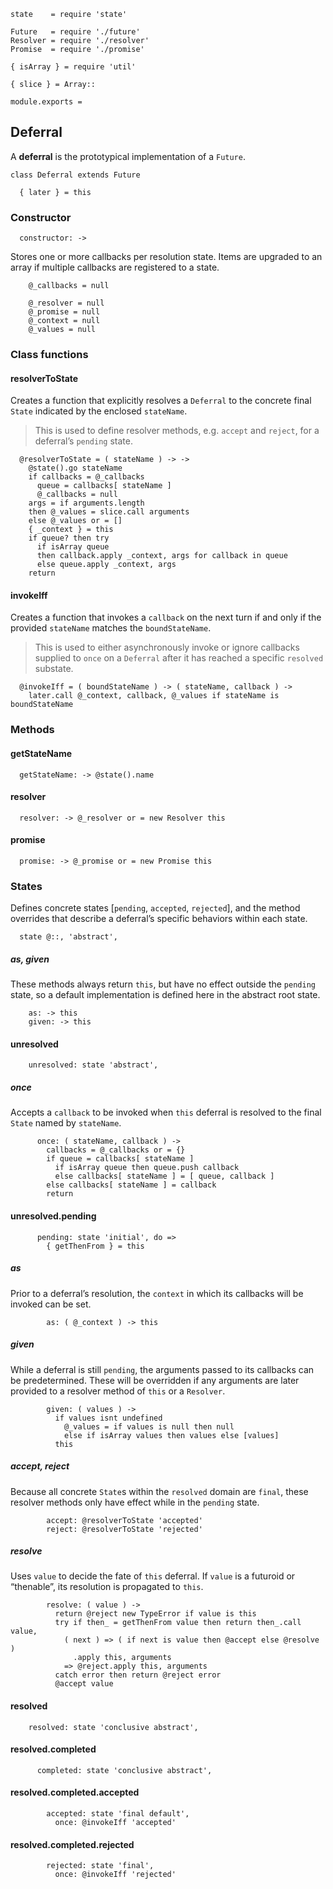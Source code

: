     state    = require 'state'

    Future   = require './future'
    Resolver = require './resolver'
    Promise  = require './promise'

    { isArray } = require 'util'

    { slice } = Array::

    module.exports =



## Deferral

A **deferral** is the prototypical implementation of a `Future`.

    class Deferral extends Future

      { later } = this


### Constructor

      constructor: ->

Stores one or more callbacks per resolution state. Items are upgraded to an
array if multiple callbacks are registered to a state.

        @_callbacks = null

        @_resolver = null
        @_promise = null
        @_context = null
        @_values = null



### Class functions


#### resolverToState

Creates a function that explicitly resolves a `Deferral` to the concrete final
`State` indicated by the enclosed `stateName`.

> This is used to define resolver methods, e.g. `accept` and `reject`, for a
  deferral’s `pending` state.

      @resolverToState = ( stateName ) -> ->
        @state().go stateName
        if callbacks = @_callbacks
          queue = callbacks[ stateName ]
          @_callbacks = null
        args = if arguments.length
        then @_values = slice.call arguments
        else @_values or = []
        { _context } = this
        if queue? then try
          if isArray queue
          then callback.apply _context, args for callback in queue
          else queue.apply _context, args
        return


#### invokeIff

Creates a function that invokes a `callback` on the next turn if and only if
the provided `stateName` matches the `boundStateName`.

> This is used to either asynchronously invoke or ignore callbacks supplied to
  `once` on a `Deferral` after it has reached a specific `resolved` substate.

      @invokeIff = ( boundStateName ) -> ( stateName, callback ) ->
        later.call @_context, callback, @_values if stateName is boundStateName



### Methods


#### getStateName

      getStateName: -> @state().name


#### resolver

      resolver: -> @_resolver or = new Resolver this


#### promise

      promise: -> @_promise or = new Promise this



### States

Defines concrete states [`pending`, `accepted`, `rejected`], and the method
overrides that describe a deferral’s specific behaviors within each state.

      state @::, 'abstract',


##### as, given

These methods always return `this`, but have no effect outside the `pending`
state, so a default implementation is defined here in the abstract root state.

        as: -> this
        given: -> this


#### unresolved

        unresolved: state 'abstract',

##### once

Accepts a `callback` to be invoked when `this` deferral is resolved to the
final `State` named by `stateName`.

          once: ( stateName, callback ) ->
            callbacks = @_callbacks or = {}
            if queue = callbacks[ stateName ]
              if isArray queue then queue.push callback
              else callbacks[ stateName ] = [ queue, callback ]
            else callbacks[ stateName ] = callback
            return


#### unresolved.pending

          pending: state 'initial', do =>
            { getThenFrom } = this

##### as

Prior to a deferral’s resolution, the `context` in which its callbacks will be
invoked can be set.

            as: ( @_context ) -> this

##### given

While a deferral is still `pending`, the arguments passed to its callbacks can
be predetermined. These will be overridden if any arguments are later provided
to a resolver method of `this` or a `Resolver`.

            given: ( values ) ->
              if values isnt undefined
                @_values = if values is null then null
                else if isArray values then values else [values]
              this

##### accept, reject

Because all concrete `State`s within the `resolved` domain are `final`, these
resolver methods only have effect while in the `pending` state.

            accept: @resolverToState 'accepted'
            reject: @resolverToState 'rejected'

##### resolve

Uses `value` to decide the fate of `this` deferral. If `value` is a futuroid or
“thenable”, its resolution is propagated to `this`.

            resolve: ( value ) ->
              return @reject new TypeError if value is this
              try if then_ = getThenFrom value then return then_.call value,
                ( next ) => ( if next is value then @accept else @resolve )
                  .apply this, arguments
                => @reject.apply this, arguments
              catch error then return @reject error
              @accept value


#### resolved

        resolved: state 'conclusive abstract',


#### resolved.completed

          completed: state 'conclusive abstract',


#### resolved.completed.accepted

            accepted: state 'final default',
              once: @invokeIff 'accepted'


#### resolved.completed.rejected

            rejected: state 'final',
              once: @invokeIff 'rejected'
